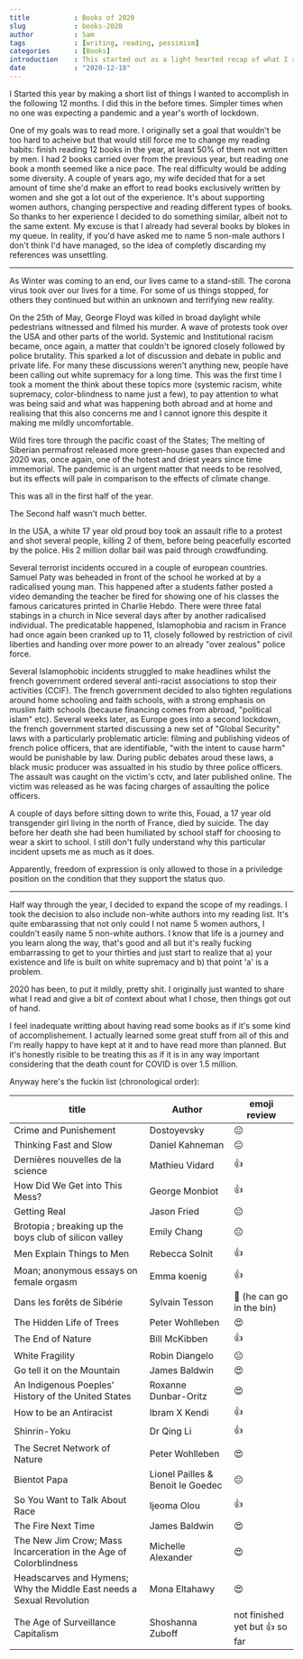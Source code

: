 ```yaml
---
title           : Books of 2020
slug            : books-2020
author          : Sam
tags            : [writing, reading, pessimism]
categories      : [Books]
introduction    : This started out as a light hearted recap of what I read and quickly devolved into a bit of a train wreck. Sorry.
date            : "2020-12-18"
---
```


I Started this year by making a short list of things I wanted to accomplish in the following 12 months. I did this in the before times. Simpler times when no one was expecting a pandemic and a year's worth of lockdown. 

One of my goals was to read more. I originally set a goal that wouldn't be too hard to acheive but that would still force me to change my reading habits: finish reading 12 books in the year, at least 50% of them not written by men. I had 2 books carried over from the previous year, but reading one book a month seemed like a nice pace. The real difficulty would be adding some diversity. A couple of years ago, my wife decided that for a set amount of time she'd make an effort to read books exclusively written by women and she got a lot out of the experience. It's about supporting women authors, changing perspective and reading different types of books. So thanks to her experience I decided to do something similar, albeit not to the same extent. My excuse is that I already had several books by blokes in my queue. In reality, if you'd have asked me to name 5 non-male authors I don't think I'd have managed, so the idea of completly discarding my references was unsettling.

---

As Winter was coming to an end, our lives came to a stand-still. The corona virus took over our lives for a time. For some of us things stopped, for others they continued but within an unknown and terrifying new reality.

On the 25th of May, George Floyd was killed in broad daylight while pedestrians witnessed and filmed his murder. A wave of protests took over the USA and other parts of the world. Systemic and Institutional racism became, once again, a matter that couldn't be ignored closely followed by police brutality. This sparked a lot of discussion and debate in public and private life. For many these discussions weren't anything new, people have been calling out white supremacy for a long time. This was the first time I took a moment the think about these topics more (systemic racism, white supremacy, color-blindness to name just a few), to pay attention to what was being said and what was happening both abroad and at home and realising that this also concerns me and I cannot ignore this despite it making me mildly uncomfortable.

Wild fires tore through the pacific coast of the States; The melting of Siberian permafrost released more green-house gases than expected and 2020 was, once again, one of the hotest and driest years since time immemorial. The pandemic is an urgent matter that needs to be resolved, but its effects will pale in comparison to the effects of climate change.

This was all in the first half of the year.

The Second half wasn't much better.

In the USA, a white 17 year old proud boy took an assault rifle to a protest and shot several people, killing 2 of them, before being peacefully escorted by the police. His 2 million dollar bail was paid through crowdfunding.

Several terrorist incidents occured in a couple of european countries. Samuel Paty was beheaded in front of the school he worked at by a radicalised young man. This happened after a students father posted a video demanding the teacher be fired for showing one of his classes the famous caricatures printed in Charlie Hebdo. There were three fatal stabings in a church in Nice several days after by another radicalised individual. The predicatable happened, Islamophobia and racism in France had once again been cranked up to 11, closely followed by restriction of civil liberties and handing over more power to an already "over zealous" police force.

Several Islamophobic incidents struggled to make headlines whilst the french government ordered several anti-racist associations to stop their activities (CCIF). The french government decided to also tighten regulations around home schooling and faith schools, with a strong emphasis on muslim faith schools (because financing comes from abroad, "political islam" etc). Several weeks later, as Europe goes into a second lockdown, the french government started discussing a new set of "Global Security" laws with a particularly problematic article: filming and publishing videos of french police officers, that are identifiable, "with the intent to cause harm" would be punishable by law. During public debates aroud these laws, a black music producer was assualted in his studio by three police officers. The assault was caught on the victim's cctv, and later published online. The victim was released as he was facing charges of assaulting the police officers.  

A couple of days before sitting down to write this, Fouad, a 17 year old transgender girl living in the north of France, died by suicide. The day before her death she had been humiliated by school staff for choosing to wear a skirt to school. I still don't fully understand why this particular incident upsets me as much as it does.

Apparently, freedom of expression is only allowed to those in a priviledge position on the condition that they support the status quo.

---

Half way through the year, I decided to expand the scope of my readings. I took the decision to also include non-white authors into my reading list. It's quite embarassing that not only could I not name 5 women authors, I couldn't easily name 5 non-white authors. I know that life is a journey and you learn along the way, that's good and all but it's really fucking embarrassing to get to your thirties and just start to realize that a) your existence and life is built on white supremacy and b) that point 'a' is a problem.

2020 has been, to put it mildly, pretty shit. I originally just wanted to share what I read and give a bit of context about what I chose, then things got out of hand.

I feel inadequate writting about having read some books as if it's some kind of accomplishement. I actually learned some great stuff from all of this and I'm really happy to have kept at it and to have read more than planned. But it's honestly risible to be treating this as if it is in any way important considering that the death count for COVID is over 1.5 million.

Anyway here's the fuckin list (chronological order):

|title | Author|emoji review|
|---|---|---|
|Crime and Punishement | Dostoyevsky| 😐|
|Thinking Fast and Slow | Daniel Kahneman| 😐|
|Dernières nouvelles de la science | Mathieu Vidard|👍|
|How Did We Get into This Mess? | George Monbiot| 👍|
|Getting Real | Jason Fried| 😐|
|Brotopia ; breaking up the boys club of silicon valley | Emily Chang| 😐|
|Men Explain Things to Men | Rebecca Solnit| 👍|
|Moan; anonymous essays on female orgasm | Emma koenig| 👍|
|Dans les forêts de Sibérie | Sylvain Tesson|🙁 (he can go in the bin)|
|The Hidden Life of Trees | Peter Wohlleben|😍|
|The End of Nature | Bill McKibben| 👍|
|White Fragility | Robin Diangelo| 😐|
|Go tell it on the Mountain | James Baldwin| 😍|
|An Indigenous Poeples' History of the United States | Roxanne Dunbar-Oritz| 😍|
|How to be an Antiracist | Ibram X Kendi| 👍|
|Shinrin-Yoku | Dr Qing Li|👍
|The Secret Network of Nature | Peter Wohlleben |😍|
|Bientot Papa | Lionel Pailles & Benoit le Goedec| 😐|
|So You Want to Talk About Race | Ijeoma Olou| 👍|
|The Fire Next Time | James Baldwin| 😍|
|The New Jim Crow; Mass Incarceration in the Age of Colorblindness | Michelle Alexander| 😍|
|Headscarves and Hymens; Why the Middle East needs a Sexual Revolution | Mona Eltahawy| 😍|
|The Age of Surveillance Capitalism | Shoshanna Zuboff| not finished yet but 👍 so far |